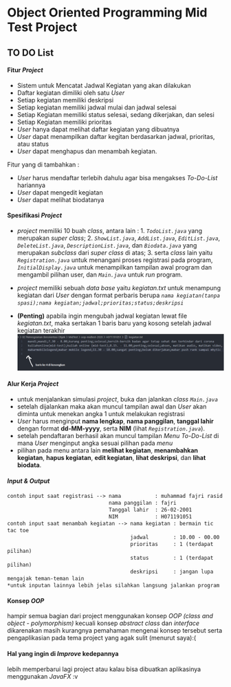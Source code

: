 # Object Oriented Programming Mid Test Project

## TO DO List

#### Fitur *Project*
- Sistem untuk Mencatat Jadwal Kegiatan yang akan dilakukan
- Daftar kegiatan dimiliki oleh satu *User*
- Setiap kegiatan memiliki deskripsi
- Setiap kegiatan memiliki jadwal mulai dan jadwal selesai
- Setiap Kegiatan memiliki status selesai, sedang dikerjakan, dan selesi
- Setiap Kegiatan memiliki prioritas
- *User* hanya dapat melihat daftar kegiatan yang dibuatnya
- *User* dapat menampilkan daftar kegitan berdasarkan jadwal, prioritas, atau status
- *User* dapat menghapus dan menambah kegiatan.

Fitur yang di tambahkan :
- *User* harus mendaftar terlebih dahulu agar bisa mengakses *To-Do-List* hariannya 
- *User* dapat mengedit kegiatan
- *User* dapat melihat biodatanya

#### Spesifikasi *Project*
- *project* memiliki 10 buah *class*, antara lain :
      1. *`TodoList.java`* yang merupakan *super class*;
      2. *`ShowList.java`*, *`AddList.java`*, *`EditList.java`*, *`DeleteList.java`*, *`DescriptionList.java`*, dan *`Biodata.java`* yang merupakan *subclass* dari *super class* di atas;
      3. serta *class* lain yaitu *`Registration.java`* untuk menangani proses registrasi pada program, *`InitialDisplay.java`* untuk menampilkan tampilan awal program dan mengambil pilihan user, dan *`Main.java`* untuk *run* program.
      
- *project* memiliki sebuah *data base* yaitu *kegiatan.txt* untuk menampung kegiatan dari *User* dengan format perbaris berupa *`nama kegiatan(tanpa spasi);nama kegiatan;jadwal;prioritas;status;deskripsi`*
- **(Penting)** apabila ingin mengubah jadwal kegiatan lewat file *kegiatan.txt*, maka sertakan 1 baris baru yang kosong setelah jadwal kegiatan terakhir
![Screenshot](https://github.com/fajri-rasid1st/oop-midtest-2020/blob/H071191051/H071191051/image.png)
  
#### Alur Kerja *Project*
- untuk menjalankan simulasi *project*, buka dan jalankan *class* *`Main.java`*
- setelah dijalankan maka akan muncul tampilan awal dan *User* akan diminta untuk menekan angka 1 untuk melakukan registrasi 
- *User* harus menginput **nama lengkap**, **nama panggilan**, **tanggal lahir** dengan format **dd-MM-yyyy**, serta **NIM** (lihat *`Registration.java`*).
- setelah pendaftaran berhasil akan muncul tampilan *Menu To-Do-List* di mana *User* menginput angka sesuai pilihan pada *menu*
- pilihan pada menu antara lain **melihat kegiatan**, **menambahkan kegiatan**, **hapus kegiatan**, **edit kegiatan**, **lihat deskripsi**, dan **lihat biodata**.
  
#### *Input & Output*
    contoh input saat registrasi --> nama           : muhammad fajri rasid
                                     nama panggilan : fajri
                                     Tanggal lahir  : 26-02-2001 
                                     NIM            : H071191051
    contoh input saat menambah kegiatan --> nama kegiatan : bermain tic tac toe
                                            jadwal        : 10.00 - 00.00
                                            prioritas     : 1 (terdapat pilihan)
                                            status        : 1 (terdapat pilihan)
                                            deskripsi     : jangan lupa mengajak teman-teman lain
    *untuk inputan lainnya lebih jelas silahkan langsung jalankan program
    
#### Konsep *OOP*
hampir semua bagian dari project menggunakan konsep *OOP (class and object - polymorphism)* kecuali konsep *abstract class* dan *interface* dikarenakan masih kurangnya pemahaman mengenai konsep tersebut serta pengaplikasian pada tema project yang agak sulit (menurut saya):(

#### Hal yang ingin di *Improve* kedepannya
lebih memperbarui lagi project atau kalau bisa dibuatkan aplikasinya menggunakan *JavaFX* :v 
